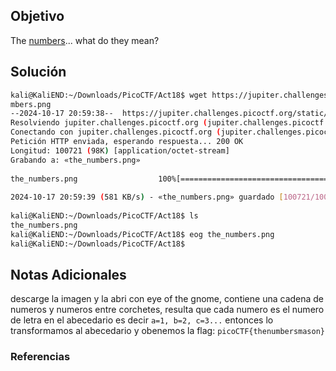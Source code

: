 ## Objetivo 
The [numbers](https://jupiter.challenges.picoctf.org/static/f209a32253affb6f547a585649ba4fda/the_numbers.png)... what do they mean?
## Solución  
```bash
kali@KaliEND:~/Downloads/PicoCTF/Act18$ wget https://jupiter.challenges.picoctf.org/static/f209a32253affb6f547a585649ba4fda/the_nu  
mbers.png  
--2024-10-17 20:59:38--  https://jupiter.challenges.picoctf.org/static/f209a32253affb6f547a585649ba4fda/the_numbers.png  
Resolviendo jupiter.challenges.picoctf.org (jupiter.challenges.picoctf.org)... 3.131.60.8  
Conectando con jupiter.challenges.picoctf.org (jupiter.challenges.picoctf.org)[3.131.60.8]:443... conectado.  
Petición HTTP enviada, esperando respuesta... 200 OK  
Longitud: 100721 (98K) [application/octet-stream]  
Grabando a: «the_numbers.png»  
  
the_numbers.png                  100%[========================================================>]  98,36K   581KB/s    en 0,2s       
  
2024-10-17 20:59:39 (581 KB/s) - «the_numbers.png» guardado [100721/100721]  
  
kali@KaliEND:~/Downloads/PicoCTF/Act18$ ls  
the_numbers.png  
kali@KaliEND:~/Downloads/PicoCTF/Act18$ eog the_numbers.png    
kali@KaliEND:~/Downloads/PicoCTF/Act18$
```
## Notas Adicionales 
descarge la imagen y la abri con eye of the gnome, contiene una cadena de numeros y numeros entre corchetes, resulta que cada numero es el numero de letra en el abecedario es decir `a=1, b=2, c=3...`
entonces lo transformamos al abecedario y obenemos la flag:
`picoCTF{thenumbersmason}`
### Referencias

